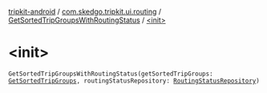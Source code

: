 [tripkit-android](../../index.md) / [com.skedgo.tripkit.ui.routing](../index.md) / [GetSortedTripGroupsWithRoutingStatus](index.md) / [&lt;init&gt;](./-init-.md)

# &lt;init&gt;

`GetSortedTripGroupsWithRoutingStatus(getSortedTripGroups: `[`GetSortedTripGroups`](../-get-sorted-trip-groups/index.md)`, routingStatusRepository: `[`RoutingStatusRepository`](../../com.skedgo.tripkit.routingstatus/-routing-status-repository/index.md)`)`